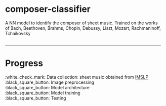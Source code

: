 # composer-classifier
A NN model to identify the composer of sheet music. Trained on the works of Bach, Beethoven, Brahms, Chopin, Debussy, Liszt, Mozart, Rachmaninoff, Tchaikovsky<br><br>
<hr>
<h1>Progress</h1>
:white_check_mark: Data collection: sheet music obtained from <a href= "https://imslp.org">IMSLP</a><br>
:black_square_button: Image preprocessing<br>
:black_square_button: Model architecture<br>
:black_square_button: Model training<br>
:black_square_button: Testing<br>
